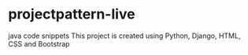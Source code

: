 # projectpattern-live
java code snippets
This project is created using Python, Django, HTML, CSS and Bootstrap
